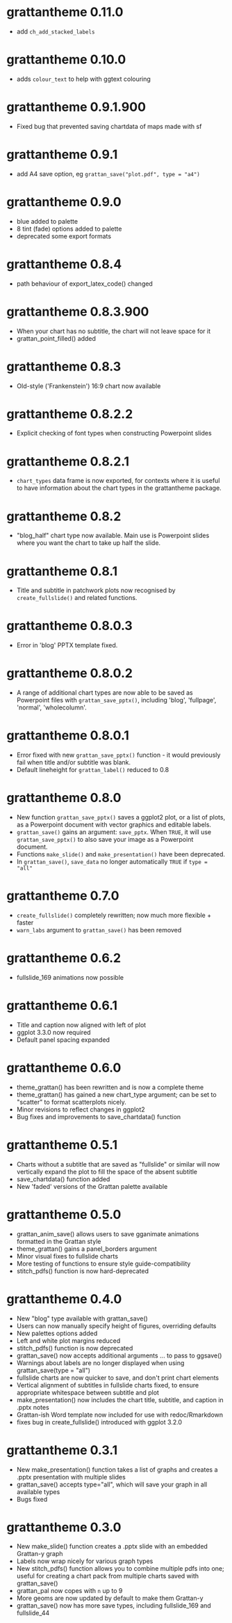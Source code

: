 # grattantheme 0.11.0
* add `ch_add_stacked_labels` 

# grattantheme 0.10.0
* adds `colour_text` to help with ggtext colouring

# grattantheme 0.9.1.900
* Fixed bug that prevented saving chartdata of maps made with sf

# grattantheme 0.9.1
* add A4 save option, eg `grattan_save("plot.pdf", type = "a4")`

# grattantheme 0.9.0
* blue added to palette
* 8 tint (fade) options added to palette
* deprecated some export formats

# grattantheme 0.8.4
* path behaviour of export_latex_code() changed


# grattantheme 0.8.3.900
* When your chart has no subtitle, the chart will not leave space for it
* grattan_point_filled() added

# grattantheme 0.8.3
* Old-style ('Frankenstein') 16:9 chart now available

# grattantheme 0.8.2.2
* Explicit checking of font types when constructing Powerpoint slides

# grattantheme 0.8.2.1
* `chart_types` data frame is now exported, for contexts where it is useful to have
information about the chart types in the grattantheme package.

# grattantheme 0.8.2
* "blog_half" chart type now available. Main use is Powerpoint slides where you want the chart to take up half the slide.

# grattantheme 0.8.1
* Title and subtitle in patchwork plots now recognised by `create_fullslide()` and related functions.

# grattantheme 0.8.0.3
* Error in 'blog' PPTX template fixed.

# grattantheme 0.8.0.2
* A range of additional chart types are now able to be saved as Powerpoint files with `grattan_save_pptx()`, including 'blog', 'fullpage', 'normal', 'wholecolumn'.

# grattantheme 0.8.0.1
* Error fixed with new `grattan_save_pptx()` function - it would previously fail when title and/or subtitle was blank.
* Default lineheight for `grattan_label()` reduced to 0.8

# grattantheme 0.8.0
* New function `grattan_save_pptx()` saves a ggplot2 plot, or a list of plots, as a Powerpoint document with vector graphics and editable labels.
* `grattan_save()` gains an argument: `save_pptx`. When `TRUE`, it will use `grattan_save_pptx()` to also save your image as a Powerpoint document.
* Functions `make_slide()` and `make_presentation()` have been deprecated.
* In `grattan_save()`, `save_data` no longer automatically `TRUE` if `type = "all"`

# grattantheme 0.7.0
* `create_fullslide()` completely rewritten; now much more flexible + faster
* `warn_labs` argument to `grattan_save()` has been removed

# grattantheme 0.6.2
* fullslide_169 animations now possible

# grattantheme 0.6.1
* Title and caption now aligned with left of plot
* ggplot 3.3.0 now required
* Default panel spacing expanded

# grattantheme 0.6.0
* theme_grattan() has been rewritten and is now a complete theme
* theme_grattan() has gained a new chart_type argument; can be set to "scatter" to format scatterplots nicely.
* Minor revisions to reflect changes in ggplot2
* Bug fixes and improvements to save_chartdata() function

# grattantheme 0.5.1
* Charts without a subtitle that are saved as "fullslide" or similar will now vertically expand the plot to fill the space of the absent subtitle 
* save_chartdata() function added
* New 'faded' versions of the Grattan palette available

# grattantheme 0.5.0
* grattan_anim_save() allows users to save gganimate animations formatted in the Grattan style
* theme_grattan() gains a panel_borders argument
* Minor visual fixes to fullslide charts
* More testing of functions to ensure style guide-compatibility
* stitch_pdfs() function is now hard-deprecated

# grattantheme 0.4.0
* New "blog" type available with grattan_save()
* Users can now manually specify height of figures, overriding defaults
* New palettes options added
* Left and white plot margins reduced
* stitch_pdfs() function is now deprecated
* grattan_save() now accepts additional arguments ... to pass to ggsave()
* Warnings about labels are no longer displayed when using grattan_save(type = "all")
* fullslide charts are now quicker to save, and don't print chart elements
* Vertical alignment of subtitles in fullslide charts fixed, to ensure appropriate whitespace between subtitle and plot
* make_presentation() now includes the chart title, subtitle, and caption in .pptx notes
* Grattan-ish Word template now included for use with redoc/Rmarkdown
* fixes bug in create_fullslide() introduced with ggplot 3.2.0

# grattantheme 0.3.1
* New make_presentation() function takes a list of graphs and creates a .pptx presentation with multiple slides
* grattan_save() accepts type="all", which will save your graph in all available types
* Bugs fixed

# grattantheme 0.3.0
* New make_slide() function creates a .pptx slide with an embedded Grattan-y graph
* Labels now wrap nicely for various graph types
* New stitch_pdfs() function allows you to combine multiple pdfs into one; useful for creating a chart pack from multiple charts saved with grattan_save()
* grattan_pal now copes with `n` up to 9
* More geoms are now updated by default to make them Grattan-y
* grattan_save() now has more save types, including fullslide_169 and fullslide_44
